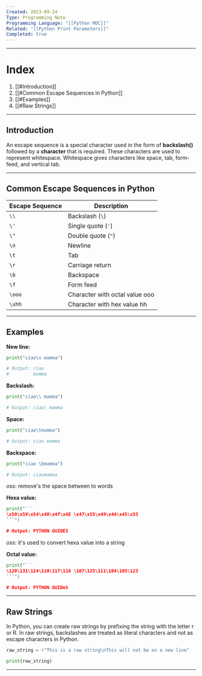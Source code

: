 ```yaml
---
Created: 2023-09-24
Type: Programming Note
Programming Language: "[[Python MOC]]"
Related: "[[Python Print Parameters]]"
Completed: true
---
```

---
# Index
1. [[#Introduction]]
2. [[#Common Escape Sequences in Python]]
3. [[#Examples]]
4. [[#Raw Strings]]

---
## Introduction
An escape sequence is a special character used in the form of **backslash(\)** followed by a **character** that is required. These characters are used to represent whitespace. Whitespace gives characters like space, tab, form-feed, and vertical tab.

---
## Common Escape Sequences in Python
|Escape Sequence|Description|
|---|---|
|`\\`|Backslash (`\`)|
|`\'`|Single quote (`'`)|
|`\"`|Double quote (`"`)|
|`\n`|Newline|
|`\t`|Tab|
|`\r`|Carriage return|
|`\b`|Backspace|
|`\f`|Form feed|
|`\ooo`|Character with octal value ooo|
|`\xhh`|Character with hex value hh|

---
## Examples

**New line:**
```python
print("ciao\n mamma")

# Output: ciao
#         mamma
```

**Backslash:**
```python
print("ciao\\ mamma")

# Output: ciao\ mamma
```

**Space:**
```python
print("ciao\tmamma")

# Output: ciao mamma
```

**Backspace:** 
```python
print("ciao \bmamma")

# Output: ciaomamma
```
*oss:* remove's the space between to words

**Hexa value:**
```python
print("```
\x50\x59\x54\x48\x4f\x4E \x47\x55\x49\x44\x45\x53
```")

# Output: PYTHON GUIDES
```
*oss:* it's used to convert hexa value into a string

**Octal value:**
```python
print("```
\120\131\124\110\117\116 \107\125\111\104\105\123
```")

# Output: PYTHON GUIDeS
```

---
## Raw Strings
In Python, you can create raw strings by prefixing the string with the letter r or R. In raw strings, backslashes are treated as literal characters and not as escape characters in Python.

``` python
raw_string = r"This is a raw string\nThis will not be on a new line"

print(raw_string)

```

---